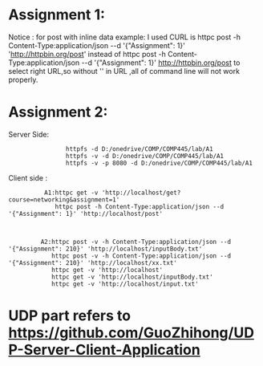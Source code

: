 # Assignment 1:
Notice : for post with inline data example:
                                           I used CURL is httpc post -h Content-Type:application/json --d '{"Assignment": 1}' 'http://httpbin.org/post' instead of httpc post -h Content-Type:application/json --d '{"Assignment": 1}' http://httpbin.org/post to select right URL,so without '' in URL ,all of command line will not work properly.



# Assignment 2:
Server Side:        

                    httpfs -d D:/onedrive/COMP/COMP445/lab/A1   
                    httpfs -v -d D:/onedrive/COMP/COMP445/lab/A1    
                    httpfs -v -p 8080 -d D:/onedrive/COMP/COMP445/lab/A1    


Client side :          
                                          
              A1:httpc get -v 'http://localhost/get?course=networking&assignment=1'
                 httpc post -h Content-Type:application/json --d '{"Assignment": 1}' 'http://localhost/post'



             A2:httpc post -v -h Content-Type:application/json --d '{"Assignment": 210}' 'http://localhost/inputBody.txt'
                httpc post -v -h Content-Type:application/json --d '{"Assignment": 210}' 'http://localhost/xx.txt'
                httpc get -v 'http://localhost'
                httpc get -v 'http://localhost/inputBody.txt'
                httpc get -v 'http://localhost/input.txt'
               
# UDP part refers to https://github.com/GuoZhihong/UDP-Server-Client-Application   
